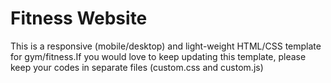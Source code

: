 # Fitness Website

This is a responsive (mobile/desktop) and light-weight HTML/CSS template for gym/fitness.If you would love to keep updating this template, please keep your codes in separate files (custom.css and custom.js)  
